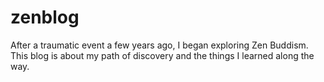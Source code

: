 # zenblog
After a traumatic event a few years ago, I began exploring Zen Buddism.
This blog is about my path of discovery and the things I learned along the
way.
